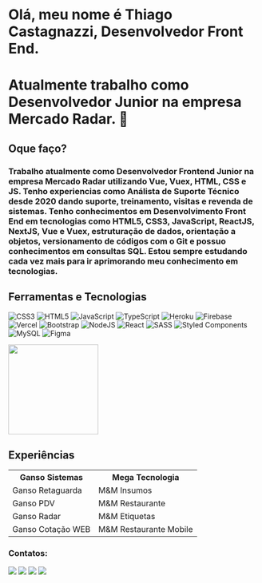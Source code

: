 # Olá, meu nome é Thiago Castagnazzi, Desenvolvedor Front End.
# Atualmente trabalho como Desenvolvedor Junior na empresa Mercado Radar. 👋

## Oque faço?

### Trabalho atualmente como Desenvolvedor Frontend Junior na empresa Mercado Radar utilizando Vue, Vuex, HTML, CSS e JS. Tenho experiencias como Análista de Suporte Técnico desde 2020 dando suporte, treinamento, visitas e revenda de sistemas. Tenho conhecimentos em Desenvolvimento Front End em tecnologias como HTML5, CSS3, JavaScript, ReactJS, NextJS, Vue e Vuex, estruturação de dados, orientação a objetos, versionamento de códigos com o Git e possuo conhecimentos em consultas SQL. Estou sempre estudando cada vez mais para ir aprimorando meu conhecimento em tecnologias.

## Ferramentas e Tecnologias
![CSS3](https://img.shields.io/badge/css3-%231572B6.svg?style=for-the-badge&logo=css3&logoColor=white) ![HTML5](https://img.shields.io/badge/html5-%23E34F26.svg?style=for-the-badge&logo=html5&logoColor=white) ![JavaScript](https://img.shields.io/badge/javascript-%23323330.svg?style=for-the-badge&logo=javascript&logoColor=%23F7DF1E) ![TypeScript](https://img.shields.io/badge/typescript-%23007ACC.svg?style=for-the-badge&logo=typescript&logoColor=white) ![Heroku](https://img.shields.io/badge/heroku-%23430098.svg?style=for-the-badge&logo=heroku&logoColor=white) ![Firebase](https://img.shields.io/badge/firebase-%23039BE5.svg?style=for-the-badge&logo=firebase) ![Vercel](https://img.shields.io/badge/vercel-%23000000.svg?style=for-the-badge&logo=vercel&logoColor=white) ![Bootstrap](https://img.shields.io/badge/bootstrap-%23563D7C.svg?style=for-the-badge&logo=bootstrap&logoColor=white) ![NodeJS](https://img.shields.io/badge/node.js-6DA55F?style=for-the-badge&logo=node.js&logoColor=white) ![React](https://img.shields.io/badge/react-%2320232a.svg?style=for-the-badge&logo=react&logoColor=%2361DAFB) ![SASS](https://img.shields.io/badge/SASS-hotpink.svg?style=for-the-badge&logo=SASS&logoColor=white) ![Styled Components](https://img.shields.io/badge/styled--components-DB7093?style=for-the-badge&logo=styled-components&logoColor=white) ![MySQL](https://img.shields.io/badge/mysql-%2300f.svg?style=for-the-badge&logo=mysql&logoColor=white)  	![Figma](https://img.shields.io/badge/figma-%23F24E1E.svg?style=for-the-badge&logo=figma&logoColor=white)
<div>
<a href="https://github.com/ThiagoCastagnazzi"><a/>
<img height="180em" src="https://github-readme-stats.vercel.app/api/top-langs/?username=ThiagoCastagnazzi&layout=compact&langs_count=7&theme=dracula"/>
</div>
  
## Experiências
  <table>
    <tr>
        <th>Ganso Sistemas
        <th>Mega Tecnologia
    </tr>
    <tr>
        <td>Ganso Retaguarda
        <td>M&M Insumos
    </tr>
    <tr>
        <td>Ganso PDV
        <td>M&M Restaurante
    </tr>
    <tr>
        <td>Ganso Radar
        <td>M&M Etiquetas
    </tr>
    <tr>
        <td>Ganso Cotação WEB
        <td>M&M Restaurante Mobile
    </tr>
    </table>
  
  
### Contatos:
<div>
<a href="https://instagram.com/thiago_castagnazzi" target="_blank"><img src="https://img.shields.io/badge/-Instagram-%23E4405F?style=for-the-badge&logo=instagram&logoColor=white" target="_blank"></a>
<a href="https://www.twitch.tv/ddgthiagocast" target="_blank"><img src="https://img.shields.io/badge/Twitch-9146FF?style=for-the-badge&logo=twitch&logoColor=white" target="_blank"></a>
<a href = "mailto:contato@thiagocastagnazzi@gmail.com"><img src="https://img.shields.io/badge/Gmail-D14836?style=for-the-badge&logo=gmail&logoColor=white" target="_blank"></a>
<a href="https://www.linkedin.com/in/thiago-castagnazzi-280652230/" target="_blank"><img src="https://img.shields.io/badge/-LinkedIn-%230077B5?style=for-the-badge&logo=linkedin&logoColor=white" target="_blank"></a>   
</div>
